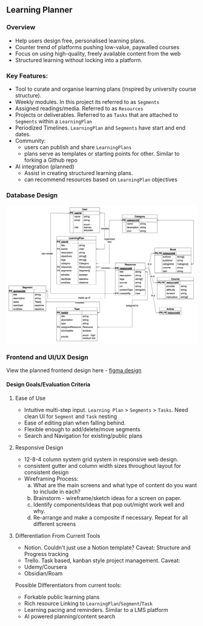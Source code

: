 ## Learning Planner

### Overview

- Help users design free, personalised learning plans.
- Counter trend of platforms pushing low-value, paywalled courses
- Focus on using high-quality, freely available content from the web
- Structured learning without locking into a platform.

### Key Features:

- Tool to curate and organise learning plans (inspired by university course structure).
- Weekly modules. In this project its referred to as `Segments`
- Assigned readings/media. Referred to as `Resources`
- Projects or deliverables. Referred to as `Tasks` that are attached to `Segments` within a `LearningPlan`
- Periodized Timelines. `LearningPlan` and `Segments` have start and end dates.
- Community:
  - users can publish and share `LearningPlans`
  - plans serve as templates or starting points for other. Similar to forking a Github repo
- AI integration (planned)
  - Assist in creating structured learning plans.
  - can recommend resources based on `LearningPlan` objectives

### Database Design

![database design diagram](https://github.com/suha-nathan/ellev2/blob/main/elle-db-design.png)

### Frontend and UI/UX Design

View the planned frontend design here - [figma design](https://www.figma.com/design/FJvbTGWvBUxe0lgRgR4lHw/ellev2?node-id=0-1&t=97aVsSVQXVDPu6ju-1)

#### Design Goals/Evaluation Criteria

1. Ease of Use

    - Intuitive multi-step input. `Learning Plan` > `Segments` > `Tasks`. Need clean UI for `Segment` and `Task` nesting
    - Ease of editing plan when falling behind.
    - Flexible enough to add/delete/move segments
    - Search and Navigation for existing/public plans

2. Responsive Design

    - 12-8-4 column system grid system in responsive web design.
    - consistent gutter and column width sizes throughout layout for consistent design
    - Wireframing Process:
      <ol type="a">
      <li> What are the main screens and what type of content do you want to include in each? </li>
      <li>Brainstorm - wireframe/sketch ideas for a screen on paper.</li>
      <li>Identify components/ideas that pop out/might work well and why.</li>
      <li>Re-arrange and make a composite if necessary. Repeat for all different screens</li>
      </ol>

3. Differentiation From Current Tools

    - Notion. Couldn't just use a Notion template? Caveat: Structure and Progress tracking
    - Trello. Task based, kanban style project management. Caveat:
    - Udemy/Coursera
    - Obsidian/Roam
  
    Possible Differentiators from current tools:
    
    - Forkable public learning plans
    - Rich resource Linking to `LearningPlan`/`Segment`/`Task`
    - Learning pacing and reminders. Similar to a LMS platform
    - AI powered planning/content search
